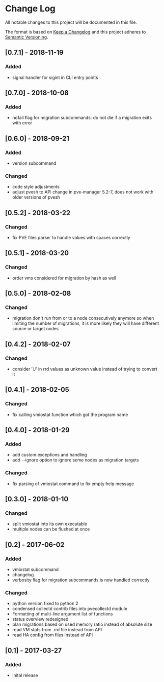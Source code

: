 # Change Log
All notable changes to this project will be documented in this file.

The format is based on [Keep a Changelog](http://keepachangelog.com/)
and this project adheres to [Semantic Versioning](http://semver.org/).

## [0.7.1] - 2018-11-19
### Added
- signal handler for sigint in CLI entry points

## [0.7.0] - 2018-10-08
### Added
- nofail flag for migration subcommands: do not die if a migration exits
  with error

## [0.6.0] - 2018-09-21
### Added
- version subcommand

### Changed
- code style adjustments
- adjust pvesh to API change in pve-manager 5.2-7, does not work with
  older versions of pvesh

## [0.5.2] - 2018-03-22
### Changed
- fix PVE files parser to handle values with spaces correctly

## [0.5.1] - 2018-03-20
### Changed
- order vms considered for migration by hash as well

## [0.5.0] - 2018-02-08
### Changed
- migration don't run from or to a node consecutively anymore so when
  limiting the number of migrations, it is more likely they will have
  different source or target nodes

## [0.4.2] - 2018-02-07
### Changed
- consider 'U' in rrd values as unknown value instead of trying to
  convert it

## [0.4.1] - 2018-02-05
### Changed
- fix calling vmiostat function which got the program name

## [0.4.0] - 2018-01-29
### Added
- add custom exceptions and handling
- add --ignore option to ignore some nodes as migration targets

### Changed
- fix parsing of vmiostat command to fix empty help message

## [0.3.0] - 2018-01-10
### Changed
- split vmiostat into its own executable
- multiple nodes can be flushed at once

## [0.2] - 2017-06-02
### Added
- vmiostat subcommand
- changelog
- verbosity flag for migration subcommands is now handled correctly

### Changed
- python version fixed to python 2
- condensed collectd contrib files into pvecollectd module
- Formatting of multi-line argument list of functions
- status overview redesigned
- plan migrations based on used memory ratio instead of absolute size
- read VM stats from .rrd file instead from API
- read HA config from files instead of API

## [0.1] - 2017-03-27
### Added
- inital release
